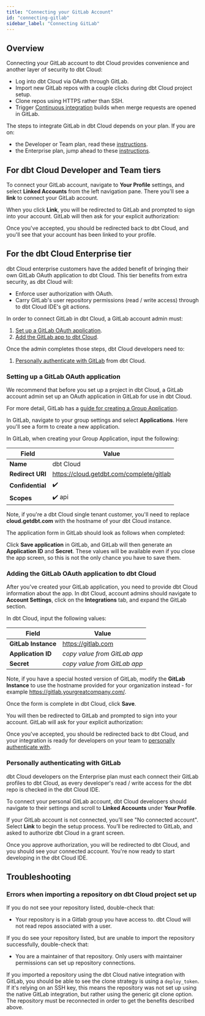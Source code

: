 ```yaml
---
title: "Connecting your GitLab Account"
id: "connecting-gitlab"
sidebar_label: "Connecting GitLab"
---
```


## Overview

Connecting your GitLab account to dbt Cloud provides convenience and another layer of security to dbt Cloud:
- Log into dbt Cloud via OAuth through GitLab.
- Import new GitLab repos with a couple clicks during dbt Cloud project setup.
- Clone repos using HTTPS rather than SSH.
- Trigger [Continuous integration](cloud-enabling-continuous-integration-with-github) builds when merge requests are opened in GitLab.

The steps to integrate GitLab in dbt Cloud depends on your plan. 
If you are on:
- the Developer or Team plan, read these [instructions](/connecting-gitlab#for-dbt-cloud-developer-and-team-tiers).
- the Enterprise plan, jump ahead to these [instructions](/connecting-gitlab#for-the-dbt-cloud-enterprise-tier).

## For dbt Cloud Developer and Team tiers

To connect your GitLab account, navigate to **Your Profile** settings, and select **Linked Accounts** from the left navigation pane. There you'll see a **link** to connect your GitLab account.

<Lightbox src="/img/docs/dbt-cloud/connecting-gitlab/gitlab redirect.gif" title="Link your GitLab" />

When you click **Link**, you will be redirected to GitLab and prompted to sign into your account. GitLab will then ask for your explicit authorization: 

<Lightbox src="/img/docs/dbt-cloud/connecting-gitlab/GitLab-Auth.png" title="GitLab Authorization Screen" />

Once you've accepted, you should be redirected back to dbt Cloud, and you'll see that your account has been linked to your profile.


## For the dbt Cloud Enterprise tier

dbt Cloud enterprise customers have the added benefit of bringing their own GitLab OAuth application to dbt Cloud. This tier benefits from extra security, as dbt Cloud will:
- Enforce user authorization with OAuth.
- Carry GitLab's user repository permissions (read / write access) through to dbt Cloud IDE's git actions.

In order to connect GitLab in dbt Cloud, a GitLab account admin must:
1. [Set up a GitLab OAuth application](/cloud-configuring-dbt-cloud/connecting-gitlab#setting-up-a-gitlab-oauth-application).
2. [Add the GitLab app to dbt Cloud](/connecting-gitlab#adding-the-gitlab-oauth-application-to-dbt-cloud).

Once the admin completes those steps, dbt Cloud developers need to:
1. [Personally authenticate with GitLab](cloud-configuring-dbt-cloud/connecting-gitlab#personally-authenticating-with-gitlab) from dbt Cloud.


### Setting up a GitLab OAuth application
We recommend that before you set up a project in dbt Cloud, a GitLab account admin set up an OAuth application in GitLab for use in dbt Cloud.

For more detail, GitLab has a [guide for creating a Group Application](https://docs.gitlab.com/ee/integration/oauth_provider.html#group-owned-applications).

In GitLab, navigate to your group settings and select **Applications**. Here you'll see a form to create a new application.

<Lightbox src="/img/docs/dbt-cloud/connecting-gitlab/gitlab nav.gif" title="GitLab application navigation"/>

In GitLab, when creating your Group Application, input the following:

| Field | Value |
| ------ | ----- |
| **Name** | dbt Cloud |
| **Redirect URI** | https://cloud.getdbt.com/complete/gitlab |
| **Confidential** | ✔️ |
| **Scopes** | ✔️ api |

Note, if you're a dbt Cloud single tenant customer, you'll need to replace **cloud.getdbt.com** with the hostname of
your dbt Cloud instance.

The application form in GitLab should look as follows when completed:

<Lightbox src="/img/docs/dbt-cloud/connecting-gitlab/gitlab app.png" title="GitLab group owned application form"/>

Click **Save application** in GitLab, and GitLab will then generate an **Application ID** and **Secret**. These values will be available even if you close the app screen, so this is not the only chance you have to save them. 

### Adding the GitLab OAuth application to dbt Cloud
After you've created your GitLab application, you need to provide dbt Cloud information about the app. In dbt Cloud, account admins should navigate to **Account Settings**, click on the **Integrations** tab, and expand the GitLab section. 

<Lightbox src="/img/docs/dbt-cloud/connecting-gitlab/GitLab-Navigation.gif" title="Navigating to the GitLab Integration in dbt Cloud"/>

In dbt Cloud, input the following values:

| Field | Value |
| ------ | ----- |
| **GitLab Instance** | https://gitlab.com |
| **Application ID** | *copy value from GitLab app* |
| **Secret** | *copy value from GitLab app* |

Note, if you have a special hosted version of GitLab, modify the **GitLab Instance** to use the hostname provided for your organization instead - for example https://gitlab.yourgreatcompany.com/.

Once the form is complete in dbt Cloud, click **Save**.

You will then be redirected to GitLab and prompted to sign into your account. GitLab will ask for your explicit authorization: 

<Lightbox src="/img/docs/dbt-cloud/connecting-gitlab/GitLab-Auth.png" title="GitLab Authorization Screen" />

Once you've accepted, you should be redirected back to dbt Cloud, and your integration is ready for developers on your team to [personally authenticate with](/connecting-gitlab#personally-authenticating-with-gitlab).

### Personally authenticating with GitLab
dbt Cloud developers on the Enterprise plan must each connect their GitLab profiles to dbt Cloud, as every developer's read / write access for the dbt repo is checked in the dbt Cloud IDE.

To connect your personal GitLab account, dbt Cloud developers should navigate to their settings and scroll to **Linked Accounts** under **Your Profile**.

If your GitLab account is not connected, you’ll see "No connected account". Select **Link** to begin the setup process. You’ll be redirected to GitLab, and asked to authorize dbt Cloud in a grant screen.

<Lightbox src="/img/docs/dbt-cloud/connecting-gitlab/GitLab-Auth.png" title="Authorizing the dbt Cloud app for developers" />

Once you approve authorization, you will be redirected to dbt Cloud, and you should see your connected account. You're now ready to start developing in the dbt Cloud IDE.


## Troubleshooting

### Errors when importing a repository on dbt Cloud project set up
If you do not see your repository listed, double-check that:
- Your repository is in a Gitlab group you have access to. dbt Cloud will not read repos associated with a user.

If you do see your repository listed, but are unable to import the repository successfully, double-check that:
- You are a maintainer of that repository. Only users with maintainer permissions can set up repository connections.

If you imported a repository using the dbt Cloud native integration with GitLab, you should be able to see the clone strategy is using a `deploy_token`. If it's relying on an SSH key, this means the repository was not set up using the native GitLab integration, but rather using the generic git clone option. The repository must be reconnected in order to get the benefits described above. 
